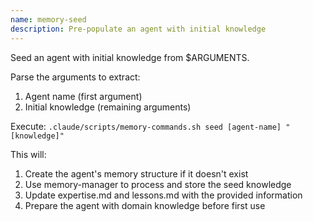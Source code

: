 ```yaml
---
name: memory-seed
description: Pre-populate an agent with initial knowledge
---
```


Seed an agent with initial knowledge from $ARGUMENTS.

Parse the arguments to extract:
1. Agent name (first argument)
2. Initial knowledge (remaining arguments)

Execute: `.claude/scripts/memory-commands.sh seed [agent-name] "[knowledge]"`

This will:
1. Create the agent's memory structure if it doesn't exist
2. Use memory-manager to process and store the seed knowledge
3. Update expertise.md and lessons.md with the provided information
4. Prepare the agent with domain knowledge before first use